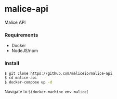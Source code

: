 # malice-api
Malice API

### Requirements
 - Docker
 - NodeJS/npm

### Install
```bash
$ git clone https://github.com/maliceio/malice-api
$ cd malice-api
$ docker-compose up -d
```

Navigate to `$(docker-machine env malice)`
